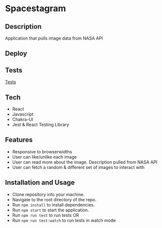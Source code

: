 # Spacestagram

## Description
Application that pulls image data from NASA API

## Deploy

## Tests
[Tests](https://github.com/pswk1/spacestagram/tree/master/src/__tests__)

## Tech
- React
- Javascript
- Chakra-UI
- Jest & React Testing Library

## Features
- Responsive to browserwidths
- User can like/unlike each image
- User can read more about the image. Description pulled from NASA API
- User can fetch a random & different set of images to interact with

## Installation and Usage
- Clone repository into your machine.
- Navigate to the root directory of the repo.
- Run ```npm install``` to install dependencies.
- Run ```npm start``` to start the application.
- Run ```npm run test``` to run tests OR
- Run ```npm run test:watch``` to run tests in watch mode